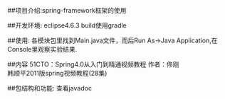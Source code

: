 ##项目介绍:spring-framework框架的使用

##开发环境:
eclipse4.6.3 build使用gradle

##使用:
各模块包里找到Main.java文件，而后Run As->Java Application,在Console里观察实验结果.


##内容
51CTO：Spring4.0从入门到精通视频教程      作者：佟刚  
韩顺平2011版spring视频教程(28集)

##包结构和功能:
查看javadoc


